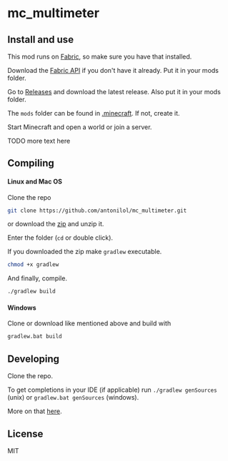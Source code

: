 # mc_multimeter


## Install and use

This mod runs on [Fabric](https://fabricmc.net/), so make sure you have that installed.

Download the [Fabric API](https://www.curseforge.com/minecraft/mc-mods/fabric-api/files) if you don't have it already. Put it in your mods folder.

Go to [Releases](https://github.com/antonilol/mc_multimeter/releases) and download the latest release. Also put it in your mods folder.

The `mods` folder can be found in [.minecraft](https://minecraft.fandom.com/wiki/.minecraft#Locating_.minecraft).
If not, create it.

Start Minecraft and open a world or join a server.

TODO more text here

## Compiling

#### Linux and Mac OS

Clone the repo

```bash
git clone https://github.com/antonilol/mc_multimeter.git
```
or download the [zip](https://github.com/antonilol/mc_multimeter/archive/refs/heads/master.zip) and unzip it.

Enter the folder (`cd` or double click).

If you downloaded the zip make `gradlew` executable.

```bash
chmod +x gradlew
```

And finally, compile.

```bash
./gradlew build
```

#### Windows

Clone or download like mentioned above and build with

```bash
gradlew.bat build
```

## Developing

Clone the repo.

To get completions in your IDE (if applicable) run `./gradlew genSources` (unix) or `gradlew.bat genSources` (windows).

More on that [here](https://fabricmc.net/wiki/tutorial:setup#generating_sources).

## License

MIT
